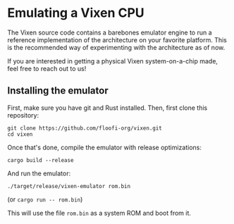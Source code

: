 # Emulating a Vixen CPU

The Vixen source code contains a barebones emulator engine to run a reference implementation of the architecture on your favorite platform. This is the recommended way of experimenting with the architecture as of now.

If you are interested in getting a physical Vixen system-on-a-chip made, feel free to reach out to us!

## Installing the emulator

First, make sure you have git and Rust installed. Then, first clone this repository:
```
git clone https://github.com/floofi-org/vixen.git
cd vixen
```

Once that's done, compile the emulator with release optimizations:
```
cargo build --release
```

And run the emulator:
```
./target/release/vixen-emulator rom.bin
```

(or `cargo run -- rom.bin`)

This will use the file `rom.bin` as a system ROM and boot from it.
